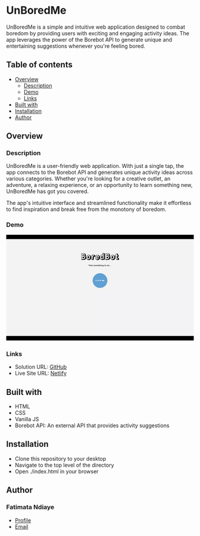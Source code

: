 # UnBoredMe

UnBoredMe is a simple and intuitive web application designed to combat boredom by providing users with exciting and engaging activity ideas. The app leverages the power of the Borebot API to generate unique and entertaining suggestions whenever you're feeling bored.

## Table of contents

- [Overview](#overview)
  - [Description](#description)
  - [Demo](#demo)
  - [Links](#links)
- [Built with](#built-with)
- [Installation](#installation)
- [Author](#author)

## Overview

### Description

UnBoredMe is a user-friendly web application. With just a single tap, the app connects to the Borebot API and generates unique activity ideas across various categories. Whether you're looking for a creative outlet, an adventure, a relaxing experience, or an opportunity to learn something new, UnBoredMe has got you covered.

The app's intuitive interface and streamlined functionality make it effortless to find inspiration and break free from the monotony of boredom.

### Demo

![Screenshots](./demo.gif)

### Links

- Solution URL: [GitHub](https://github.com/fatima-xs/unboredme-app)
- Live Site URL: [Netlify](https://unboredme-app.netlify.app/)

## Built with

- HTML
- CSS
- Vanilla JS
- Borebot API: An external API that provides activity suggestions

## Installation

- Clone this repository to your desktop
- Navigate to the top level of the directory
- Open ./index.html in your browser

## Author

### Fatimata Ndiaye

- [Profile](https://github.com/fatima-xs "Fatima Ndiaye")
- [Email](mailto:fatimanndiaye@gmail.com?subject=Hi "Say Hi!")
